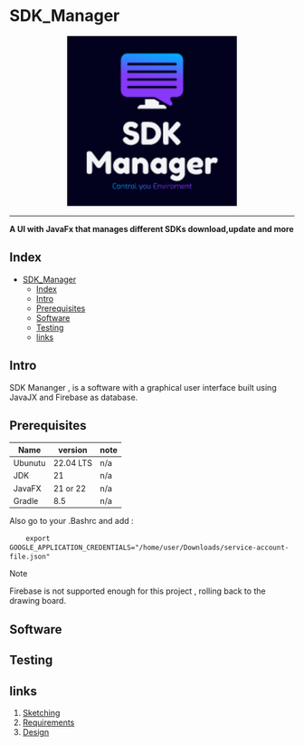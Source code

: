 # SDK_Manager


<p align ="center">
<img src="./Documents/images/Logo.png" alt="drawing" width="300">
</p>

-------------------------------

**A UI with JavaFx that manages different SDKs download,update and more**

## Index 
- [SDK\_Manager](#sdk_manager)
  - [Index](#index)
  - [Intro](#intro)
  - [Prerequisites](#prerequisites)
  - [Software](#software)
  - [Testing](#testing)
  - [links](#links)


## Intro

SDK Mananger , is a software with a graphical user interface built using JavaJX and Firebase as database.

## Prerequisites

| Name | version | note|
|------|------|------| 
| Ubunutu | 22.04 LTS | n/a|
|JDK | 21 |n/a|
|JavaFX|21 or 22 | n/a|
|Gradle | 8.5 | n/a|

Also go to your .Bashrc and add :

        export GOOGLE_APPLICATION_CREDENTIALS="/home/user/Downloads/service-account-file.json"

>[!Note]
> Firebase is not supported enough for this project , rolling back to the drawing board.

## Software

## Testing

## links

1. [Sketching](/Documents/Sketching.md)
2. [Requirements](/Documents/Requirements.md)
3. [Design](/Documents/Design.md)